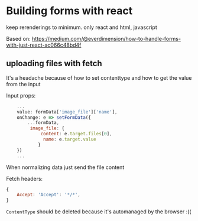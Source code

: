 # Building forms with react
keep rerenderings to minimum. only react and html, javascript

Based on: https://medium.com/@everdimension/how-to-handle-forms-with-just-react-ac066c48bd4f


## uploading files with fetch
It's a headache because of how to set contenttype and how to get the value from the input

Input props:
```js
    ...
    value: formData['image_file']['name'],
    onChange: e => setFormData({
        ...formData,
         image_file: {
             content: e.target.files[0],
              name: e.target.value
            }
    })
    ...
```
When normalizing data just send the file content

Fetch headers:
```js
{
    Accept: 'Accept': '*/*',
}
```

```ContentType``` should be deleted because it's automanaged by the browser :((